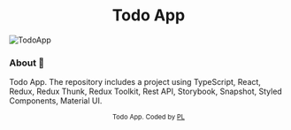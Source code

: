 <h1 align="center">Todo App</h1>

![TodoApp](https://github.com/PavelLiashkevich/Todoapp/assets/75558987/ef9c1bfc-4f5b-4b00-977d-54991cc148aa)

### About 🔧

Todo App.
The repository includes a project using TypeScript, React, Redux, Redux Thunk, Redux Toolkit, Rest API, Storybook, Snapshot, Styled Components, Material UI.

<!--## Check it out 💻-->

<!--[Todo App by Pavel Liashkevich](... url ...)-->

<div align="center">
<sub>Todo App. Coded by 
  <a href="https://github.com/PavelLiashkevich">PL</a>
  </a>
</div>